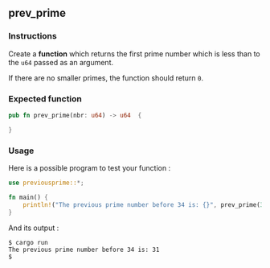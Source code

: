 ## prev_prime

### Instructions

Create a **function** which returns the first prime number which is less than to the `u64` passed as an argument.

If there are no smaller primes, the function should return `0`.

### Expected function

```rust
pub fn prev_prime(nbr: u64) -> u64  {

}
```

### Usage

Here is a possible program to test your function :

```rust
use previousprime::*;

fn main() {
    println!("The previous prime number before 34 is: {}", prev_prime(34));
}
```

And its output :

```console
$ cargo run
The previous prime number before 34 is: 31
$
```

